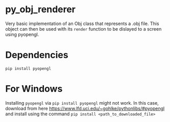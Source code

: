 # py_obj_renderer
Very basic implementation of an Obj class that represents a .obj file. This object can then be used with its ```render``` function to be dislayed to a screen using pyopengl.

# Dependencies
```pip install pyopengl```

# For Windows
Installing ```pyopengl``` via ```pip install pyopengl``` might not work. In this case, download from here https://www.lfd.uci.edu/~gohlke/pythonlibs/#pyopengl
and install using the command ```pip install <path_to_downloaded_file>```
